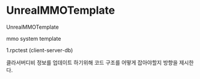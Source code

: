 # UnrealMMOTemplate
UnrealMMOTemplate

mmo system template


1.rpctest (client-server-db)

클라서버디비 정보를 업데이트 하기위해 코드 구조를 어떻게 잡아야할지 방향을 제시한다.
